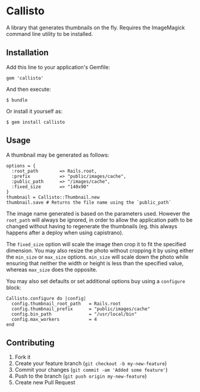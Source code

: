 # Callisto

A library that generates thumbnails on the fly. Requires the ImageMagick command line utility to be installed.

## Installation

Add this line to your application's Gemfile:

    gem 'callisto'

And then execute:

    $ bundle

Or install it yourself as:

    $ gem install callisto

## Usage

A thumbnail may be generated as follows:

    options = {
      :root_path        => Rails.root,
      :prefix           => "public/images/cache",
      :public_path      => "/images/cache",
      :fixed_size       => "140x90"
    }
    thumbnail = Callisto::Thumbnail.new
    thumbnail.save # Returns the file name using the `public_path`

The image name generated is based on the parameters used. However the `root_path` will always be ignored, in order to allow the application path to be changed without having to regenerate the thumbnails (eg. this always happens after a deploy when using capistrano).

The `fixed_size` option will scale the image then crop it to fit the specified dimension.
You may also resize the photo without cropping it by using either the `min_size` or `max_size` options. `min_size` will scale down the photo while ensuring that neither the width or height is less than the specified value, whereas `max_size` does the opposite.

You may also set defaults or set additional options buy using a `configure` block:

    Callisto.configure do |config|
      config.thumbnail_root_path   = Rails.root
      config.thumbnail_prefix      = "public/images/cache"
      config.bin_path              = "/usr/local/bin"
      config.max_workers           = 4
    end

## Contributing

1. Fork it
2. Create your feature branch (`git checkout -b my-new-feature`)
3. Commit your changes (`git commit -am 'Added some feature'`)
4. Push to the branch (`git push origin my-new-feature`)
5. Create new Pull Request
